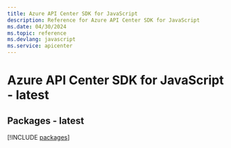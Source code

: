```yaml
---
title: Azure API Center SDK for JavaScript
description: Reference for Azure API Center SDK for JavaScript
ms.date: 04/30/2024
ms.topic: reference
ms.devlang: javascript
ms.service: apicenter
---
```

# Azure API Center SDK for JavaScript - latest
## Packages - latest
[!INCLUDE [packages](api-center-index.md)]